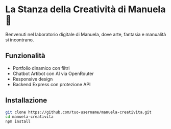 # La Stanza della Creatività di Manuela 🎨

Benvenuti nel laboratorio digitale di Manuela, dove arte, fantasia e manualità si incontrano.

## Funzionalità

- Portfolio dinamico con filtri
- Chatbot Artibot con AI via OpenRouter
- Responsive design
- Backend Express con protezione API

## Installazione

```bash
git clone https://github.com/tuo-username/manuela-creativita.git
cd manuela-creativita
npm install